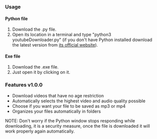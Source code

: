 ### Usage
#### Python file
1. Download the .py file.
2. Open its location in a terminal and type "python3 youtubeDownloader.py" (if you don't have Python installed download the latest version from [its official website](https://www.python.org/)).

#### Exe file
1. Download the .exe file.
2. Just open it by clicking on it.

### Features v1.0.0
* Download videos that have no age restriction
* Automatically selects the highest video and audio quality possible
* Choose if you want your file to be saved as mp3 or mp4
* Organizes your files automatically in folders

NOTE: Don't worry if the Python window stops responding while downloading, it is a security measure, once the file is downloaded it will work properly again automatically.
